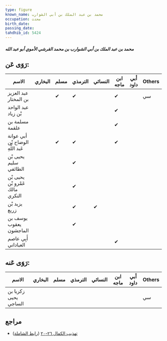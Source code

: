 ```yaml
---
type: figure
known_name: محمد بن عبد الملك بن أبي الشوارب
occupation: محدث
birth_date:
passing_date:
tahdhib_id: 5424
---
```

##### محمد بن عبد الملك بن أبي الشوارب بن محمد القرشي الأموي أبو عبد الله

## رَوَى عَن:
| الاسم                             | البخاري | مسلم | الترمذي | النسائي | ابن ماجه | أبي داود | Others |
| --------------------------------- | ------- | ---- | ------- | ------- | -------- | -------- | ------ |
| عبد العزيز بن المختار             |         | ✔    | ✔       |         | ✔        |          | سي     |
| عبد الواحد بْن زياد               |         |      |         |         | ✔        |          |        |
| مسلمة بن علقمة                    |         |      |         |         | ✔        |          |        |
| أبي عوانة الوضاح بْن عَبد اللَّهِ |         | ✔    | ✔       |         | ✔        |          |        |
| يحيى بْن سليم الطائفي             |         |      | ✔       |         |          |          |        |
| يحيى بْن عَمْرو بْن مالك النكري   |         |      | ✔       |         |          |          |        |
| يزيد بْن زريع                     |         |      | ✔       | ✔       |          |          |        |
| يوسف بن يعقوب الماجشون            |         |      | ✔       |         |          |          |        |
| أَبِي عاصم العباداني              |         |      |         |         | ✔        |          |        |
## رَوَى عَنه:
| الاسم                | البخاري | مسلم | الترمذي | النسائي | ابن ماجه | أبي داود | Others |
| -------------------- | ------- | ---- | ------- | ------- | -------- | -------- | ------ |
| زكريا بن يحيى الساجي |         |      |         |         |          |          | سي     |
## مراجع
- [تهذيب الكمال ٢٦-٢٠](obsidian://open?vault=Tahdhib-al-Kamal&file=Figures/٥٤٢٤-محمد%20بن%20عبد%20الملك%20بن%20أبي%20الشوارب%20بن%20محمد%20القرشي%20الأموي%20أبو%20عبد%20الله) ([رابط الشاملة](https://shamela.ws/book/3722/13768))